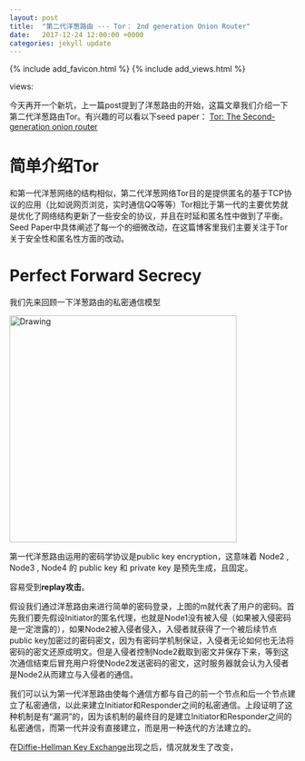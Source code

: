 ```yaml
---
layout: post
title:  "第二代洋葱路由 --- Tor： 2nd generation Onion Router"
date:   2017-12-24 12:00:00 +0000
categories: jekyll update
---
```

{% include add_favicon.html %}
{% include add_views.html %}

<span id="busuanzi_container_page_pv">
   views: <span id="busuanzi_value_page_pv"></span>
</span>

今天再开一个新坑，上一篇post提到了洋葱路由的开始，这篇文章我们介绍一下第二代洋葱路由Tor。有兴趣的可以看以下seed paper： [Tor: The Second-generation onion router][paper]

# **简单介绍Tor**

和第一代洋葱网络的结构相似，第二代洋葱网络Tor目的是提供匿名的基于TCP协议的应用（比如说网页浏览，实时通信QQ等等）Tor相比于第一代的主要优势就是优化了网络结构更新了一些安全的协议，并且在时延和匿名性中做到了平衡。Seed Paper中具体阐述了每一个的细微改动，在这篇博客里我们主要关注于Tor关于安全性和匿名性方面的改动。

# **Perfect Forward Secrecy**

我们先来回顾一下洋葱路由的私密通信模型

<img src="{{site.url}}{{site.baseurl}}/img/SimpleDiagram.png" alt="Drawing" style="width: 400px;"/>

第一代洋葱路由运用的密码学协议是public key encryption，这意味着 Node2 , Node3 , Node4 的 public key 和 private key 是预先生成，且固定。

容易受到**replay攻击**。

假设我们通过洋葱路由来进行简单的密码登录，上图的m就代表了用户的密码。首先我们要先假设Initiator的匿名代理，也就是Node1没有被入侵（如果被入侵密码是一定泄露的），如果Node2被入侵者侵入，入侵者就获得了一个被后续节点public key加密过的密码密文，因为有密码学机制保证，入侵者无论如何也无法将密码的密文还原成明文。但是入侵者控制Node2截取到密文并保存下来，等到这次通信结束后冒充用户将使Node2发送密码的密文，这时服务器就会认为入侵者是Node2从而建立与入侵者的通信。

我们可以认为第一代洋葱路由使每个通信方都与自己的前一个节点和后一个节点建立了私密通信，以此来建立Initiator和Responder之间的私密通信。上段证明了这种机制是有“漏洞”的，因为该机制的最终目的是建立Initiator和Responder之间的私密通信，而第一代并没有直接建立，而是用一种迭代的方法建立的。

在[Diffie-Hellman Key Exchange][Diffie-Hellman]出现之后，情况就发生了改变，

[paper]:http://ezredirector.is.ed.ac.uk/redirect?url=http://handle.dtic.mil/100.2/ADA465464
[Diffie-Hellman]:https://en.wikipedia.org/wiki/Diffie%E2%80%93Hellman_key_exchange